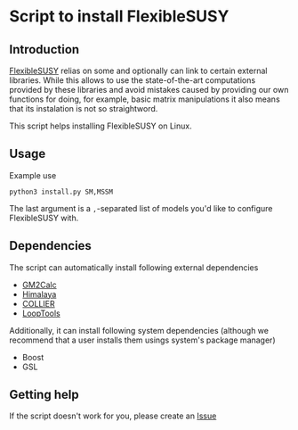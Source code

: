 # Script to install FlexibleSUSY

## Introduction
[FlexibleSUSY](https://github.com/FlexibleSUSY/FlexibleSUSY) relias on some and optionally can link to certain external libraries.
While this allows to use the state-of-the-art computations provided by these libraries and avoid mistakes caused by providing our own functions for doing, for example, basic matrix manipulations it also means that its instalation is not so straightword.

This script helps installing FlexibleSUSY on Linux.

## Usage
Example use
```
python3 install.py SM,MSSM
```
The last argument is a `,`-separated list of models you'd like to configure FlexibleSUSY with.

## Dependencies

The script can automatically install following external dependencies

- [GM2Calc](https://github.com/GM2Calc/GM2Calc)
- [Himalaya](https://github.com/Himalaya-Library/Himalaya)
- [COLLIER](https://collier.hepforge.org)
- [LoopTools](https://feynarts.de/looptools)

Additionally, it can install following system dependencies (although we recommend that a user installs them usings system's package manager)

- Boost
- GSL

## Getting help
If the script doesn't work for you, please create an [Issue](https://github.com/wkotlarski/install-flexiblesusy/issues)

